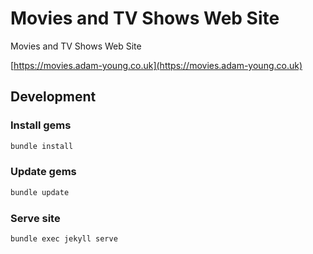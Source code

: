 # Movies and TV Shows Web Site

Movies and TV Shows Web Site

[https://movies.adam-young.co.uk](https://movies.adam-young.co.uk)

## Development

### Install gems

```bash
bundle install
```

### Update gems

```bash
bundle update
```

### Serve site

```bash
bundle exec jekyll serve
```

